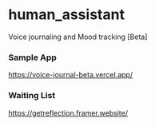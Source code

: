 # human_assistant
Voice journaling and Mood tracking [Beta]

### Sample App 
https://voice-journal-beta.vercel.app/

### Waiting List 
https://getreflection.framer.website/
